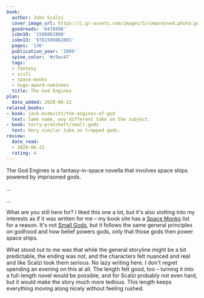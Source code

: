 ```yaml
---
book:
  author: John Scalzi
  cover_image_url: https://i.gr-assets.com/images/S/compressed.photo.goodreads.com/books/1255398826l/6470498.jpg
  goodreads: '6470498'
  isbn10: '1596062800'
  isbn13: '9781596062801'
  pages: '136'
  publication_year: '2009'
  spine_color: '#c9ac47'
  tags:
  - fantasy
  - scifi
  - space-monks
  - hugo-award-nominees
  title: The God Engines
plan:
  date_added: 2020-06-22
related_books:
- book: jack-mcdevitt/the-engines-of-god
  text: Same name, way different take on the subject.
- book: terry-pratchett/small-gods
  text: Very similar take on trapped gods.
review:
  date_read:
  - 2020-06-22
  rating: 4
---
```


The God Engines is a fantasy-in-space novella that involves space ships powered by imprisoned gods.

…

…

What are you still here for? I liked this one a lot, but it's also slotting into my interests as if it was written for
me – my book site has a [Space Monks](/lists/space-monks/) list for a reason. It's not [Small
Gods](/terry-pratchett/small-gods/), but it follows the same general principles on godhood and how
belief powers gods, only that those gods then power space ships.

What stood out to me was that while the general storyline might be a bit predictable, the ending was *not*, and the
characters felt nuanced and real and like Scalzi took them serious. No lazy writing here. I don't regret spending an
evening on this at all. The length felt good, too – turning it into a full-length novel would be possible, and for
Scalzi probably not even hard, but it would make the story much more tedious. This length keeps everything moving along
nicely without feeling rushed.
